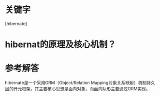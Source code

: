 # 关键字

 \[hibernate\]

# hibernat的原理及核心机制？


# 参考解答

   hibernate是一个采用ORM（Object/Relation Mapping对象关系映射）机制持久层的开元框架，其主要核心思想是面向对象，而面向队形主要通过ORM实现。
   






